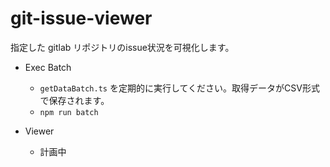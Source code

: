 # git-issue-viewer
指定した gitlab リポジトリのissue状況を可視化します。

* Exec Batch
  * `getDataBatch.ts` を定期的に実行してください。取得データがCSV形式で保存されます。
  * `npm run batch` 

* Viewer
  * 計画中